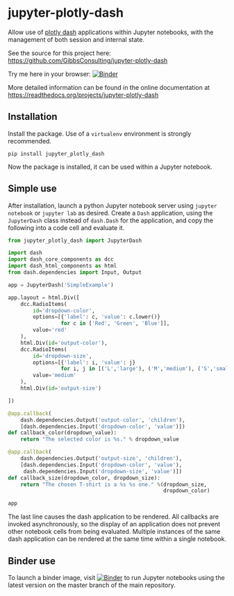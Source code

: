 # jupyter-plotly-dash

Allow use of [plotly dash](https://plot.ly/products/dash/) applications within Jupyter notebooks, with the management of both session and internal state.

See the source for this project here:
<https://github.com/GibbsConsulting/jupyter-plotly-dash>

Try me here in your browser: [![Binder](https://mybinder.org/badge.svg)](https://mybinder.org/v2/gh/GibbsConsulting/jupyter-plotly-dash/master)

More detailed information
can be found in the online documentation at
<https://readthedocs.org/projects/jupyter-plotly-dash>

## Installation

Install the package. Use of a `virtualenv` environment is strongly recommended.

    pip install jupyter_plotly_dash

Now the package is installed, it can be used within a Jupyter notebook.

## Simple use

After installation, launch a python Jupyter notebook server using `jupyter notebook` or `jupyter lab` as desired. Create a `Dash` application, using
the `JupyterDash` class instead of `dash.Dash` for the application, and copy the following into a code cell and evaluate it.

```python
from jupyter_plotly_dash import JupyterDash

import dash
import dash_core_components as dcc
import dash_html_components as html
from dash.dependencies import Input, Output

app = JupyterDash('SimpleExample')

app.layout = html.Div([
    dcc.RadioItems(
        id='dropdown-color',
        options=[{'label': c, 'value': c.lower()}
                 for c in ['Red', 'Green', 'Blue']],
        value='red'
    ),
    html.Div(id='output-color'),
    dcc.RadioItems(
        id='dropdown-size',
        options=[{'label': i, 'value': j}
                 for i, j in [('L','large'), ('M','medium'), ('S','small')]],
        value='medium'
    ),
    html.Div(id='output-size')

])

@app.callback(
    dash.dependencies.Output('output-color', 'children'),
    [dash.dependencies.Input('dropdown-color', 'value')])
def callback_color(dropdown_value):
    return "The selected color is %s." % dropdown_value

@app.callback(
    dash.dependencies.Output('output-size', 'children'),
    [dash.dependencies.Input('dropdown-color', 'value'),
     dash.dependencies.Input('dropdown-size', 'value')])
def callback_size(dropdown_color, dropdown_size):
    return "The chosen T-shirt is a %s %s one." %(dropdown_size,
                                                  dropdown_color)

app
```

The last line causes the dash application to be rendered. All callbacks are invoked asynchronously, so the display of an
application does not prevent other notebook cells from being evaluated. Multiple instances of the same dash application
can be rendered at the same time within a single notebook.

## Binder use

To launch a binder
image, visit [![Binder](https://mybinder.org/badge.svg)](https://mybinder.org/v2/gh/GibbsConsulting/jupyter-plotly-dash/master) to
run Jupyter notebooks using the latest version on the master branch of the main repository.
